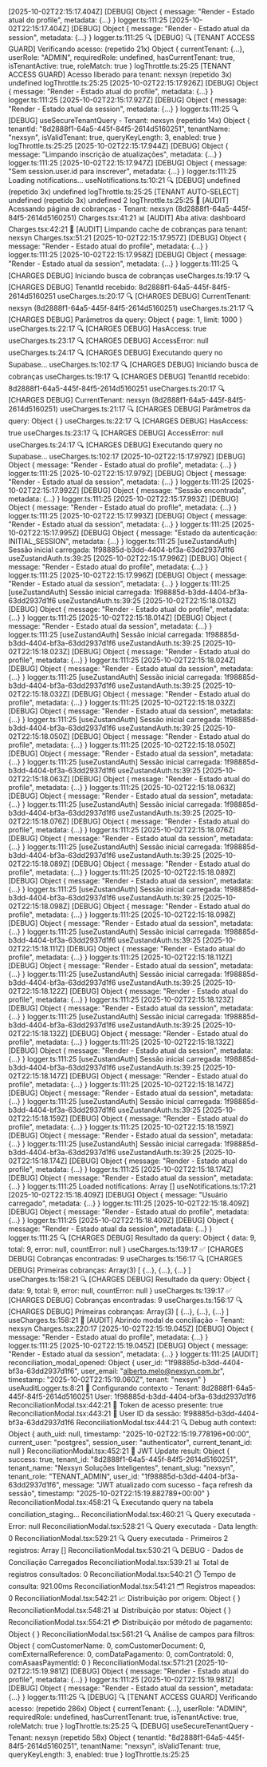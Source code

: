 [2025-10-02T22:15:17.404Z] [DEBUG] 
Object { message: "Render - Estado atual do profile", metadata: {…} }
logger.ts:111:25
[2025-10-02T22:15:17.404Z] [DEBUG] 
Object { message: "Render - Estado atual da session", metadata: {…} }
logger.ts:111:25
🔍 [DEBUG] 🔍 [TENANT ACCESS GUARD] Verificando acesso: (repetido 21x) 
Object { currentTenant: {…}, userRole: "ADMIN", requiredRole: undefined, hasCurrentTenant: true, isTenantActive: true, roleMatch: true }
logThrottle.ts:25:25
[TENANT ACCESS GUARD] Acesso liberado para tenant: nexsyn (repetido 3x) undefined logThrottle.ts:25:25
[2025-10-02T22:15:17.926Z] [DEBUG] 
Object { message: "Render - Estado atual do profile", metadata: {…} }
logger.ts:111:25
[2025-10-02T22:15:17.927Z] [DEBUG] 
Object { message: "Render - Estado atual da session", metadata: {…} }
logger.ts:111:25
🔍 [DEBUG] useSecureTenantQuery - Tenant: nexsyn (repetido 14x) 
Object { tenantId: "8d2888f1-64a5-445f-84f5-2614d5160251", tenantName: "nexsyn", isValidTenant: true, queryKeyLength: 3, enabled: true }
logThrottle.ts:25:25
[2025-10-02T22:15:17.944Z] [DEBUG] 
Object { message: "Limpando inscrição de atualizações", metadata: {…} }
logger.ts:111:25
[2025-10-02T22:15:17.947Z] [DEBUG] 
Object { message: "Sem session.user.id para inscrever", metadata: {…} }
logger.ts:111:25
Loading notifications... useNotifications.ts:10:21
🔍 [DEBUG] undefined (repetido 3x) undefined logThrottle.ts:25:25
[TENANT AUTO-SELECT] undefined (repetido 3x) undefined 2 logThrottle.ts:25:25
🏢 [AUDIT] Acessando página de cobranças - Tenant: nexsyn (8d2888f1-64a5-445f-84f5-2614d5160251) Charges.tsx:41:21
📊 [AUDIT] Aba ativa: dashboard Charges.tsx:42:21
🧹 [AUDIT] Limpando cache de cobranças para tenant: nexsyn Charges.tsx:51:21
[2025-10-02T22:15:17.957Z] [DEBUG] 
Object { message: "Render - Estado atual do profile", metadata: {…} }
logger.ts:111:25
[2025-10-02T22:15:17.958Z] [DEBUG] 
Object { message: "Render - Estado atual da session", metadata: {…} }
logger.ts:111:25
🔍 [CHARGES DEBUG] Iniciando busca de cobranças useCharges.ts:19:17
🔍 [CHARGES DEBUG] TenantId recebido: 8d2888f1-64a5-445f-84f5-2614d5160251 useCharges.ts:20:17
🔍 [CHARGES DEBUG] CurrentTenant: nexsyn (8d2888f1-64a5-445f-84f5-2614d5160251) useCharges.ts:21:17
🔍 [CHARGES DEBUG] Parâmetros da query: 
Object { page: 1, limit: 1000 }
useCharges.ts:22:17
🔍 [CHARGES DEBUG] HasAccess: true useCharges.ts:23:17
🔍 [CHARGES DEBUG] AccessError: null useCharges.ts:24:17
🔍 [CHARGES DEBUG] Executando query no Supabase... useCharges.ts:102:17
🔍 [CHARGES DEBUG] Iniciando busca de cobranças useCharges.ts:19:17
🔍 [CHARGES DEBUG] TenantId recebido: 8d2888f1-64a5-445f-84f5-2614d5160251 useCharges.ts:20:17
🔍 [CHARGES DEBUG] CurrentTenant: nexsyn (8d2888f1-64a5-445f-84f5-2614d5160251) useCharges.ts:21:17
🔍 [CHARGES DEBUG] Parâmetros da query: 
Object {  }
useCharges.ts:22:17
🔍 [CHARGES DEBUG] HasAccess: true useCharges.ts:23:17
🔍 [CHARGES DEBUG] AccessError: null useCharges.ts:24:17
🔍 [CHARGES DEBUG] Executando query no Supabase... useCharges.ts:102:17
[2025-10-02T22:15:17.979Z] [DEBUG] 
Object { message: "Render - Estado atual do profile", metadata: {…} }
logger.ts:111:25
[2025-10-02T22:15:17.979Z] [DEBUG] 
Object { message: "Render - Estado atual da session", metadata: {…} }
logger.ts:111:25
[2025-10-02T22:15:17.992Z] [DEBUG] 
Object { message: "Sessão encontrada", metadata: {…} }
logger.ts:111:25
[2025-10-02T22:15:17.993Z] [DEBUG] 
Object { message: "Render - Estado atual do profile", metadata: {…} }
logger.ts:111:25
[2025-10-02T22:15:17.993Z] [DEBUG] 
Object { message: "Render - Estado atual da session", metadata: {…} }
logger.ts:111:25
[2025-10-02T22:15:17.995Z] [DEBUG] 
Object { message: "Estado da autenticação: INITIAL_SESSION", metadata: {…} }
logger.ts:111:25
[useZustandAuth] Sessão inicial carregada: 1f98885d-b3dd-4404-bf3a-63dd2937d1f6 useZustandAuth.ts:39:25
[2025-10-02T22:15:17.996Z] [DEBUG] 
Object { message: "Render - Estado atual do profile", metadata: {…} }
logger.ts:111:25
[2025-10-02T22:15:17.996Z] [DEBUG] 
Object { message: "Render - Estado atual da session", metadata: {…} }
logger.ts:111:25
[useZustandAuth] Sessão inicial carregada: 1f98885d-b3dd-4404-bf3a-63dd2937d1f6 useZustandAuth.ts:39:25
[2025-10-02T22:15:18.013Z] [DEBUG] 
Object { message: "Render - Estado atual do profile", metadata: {…} }
logger.ts:111:25
[2025-10-02T22:15:18.014Z] [DEBUG] 
Object { message: "Render - Estado atual da session", metadata: {…} }
logger.ts:111:25
[useZustandAuth] Sessão inicial carregada: 1f98885d-b3dd-4404-bf3a-63dd2937d1f6 useZustandAuth.ts:39:25
[2025-10-02T22:15:18.023Z] [DEBUG] 
Object { message: "Render - Estado atual do profile", metadata: {…} }
logger.ts:111:25
[2025-10-02T22:15:18.024Z] [DEBUG] 
Object { message: "Render - Estado atual da session", metadata: {…} }
logger.ts:111:25
[useZustandAuth] Sessão inicial carregada: 1f98885d-b3dd-4404-bf3a-63dd2937d1f6 useZustandAuth.ts:39:25
[2025-10-02T22:15:18.032Z] [DEBUG] 
Object { message: "Render - Estado atual do profile", metadata: {…} }
logger.ts:111:25
[2025-10-02T22:15:18.032Z] [DEBUG] 
Object { message: "Render - Estado atual da session", metadata: {…} }
logger.ts:111:25
[useZustandAuth] Sessão inicial carregada: 1f98885d-b3dd-4404-bf3a-63dd2937d1f6 useZustandAuth.ts:39:25
[2025-10-02T22:15:18.050Z] [DEBUG] 
Object { message: "Render - Estado atual do profile", metadata: {…} }
logger.ts:111:25
[2025-10-02T22:15:18.050Z] [DEBUG] 
Object { message: "Render - Estado atual da session", metadata: {…} }
logger.ts:111:25
[useZustandAuth] Sessão inicial carregada: 1f98885d-b3dd-4404-bf3a-63dd2937d1f6 useZustandAuth.ts:39:25
[2025-10-02T22:15:18.063Z] [DEBUG] 
Object { message: "Render - Estado atual do profile", metadata: {…} }
logger.ts:111:25
[2025-10-02T22:15:18.063Z] [DEBUG] 
Object { message: "Render - Estado atual da session", metadata: {…} }
logger.ts:111:25
[useZustandAuth] Sessão inicial carregada: 1f98885d-b3dd-4404-bf3a-63dd2937d1f6 useZustandAuth.ts:39:25
[2025-10-02T22:15:18.076Z] [DEBUG] 
Object { message: "Render - Estado atual do profile", metadata: {…} }
logger.ts:111:25
[2025-10-02T22:15:18.076Z] [DEBUG] 
Object { message: "Render - Estado atual da session", metadata: {…} }
logger.ts:111:25
[useZustandAuth] Sessão inicial carregada: 1f98885d-b3dd-4404-bf3a-63dd2937d1f6 useZustandAuth.ts:39:25
[2025-10-02T22:15:18.089Z] [DEBUG] 
Object { message: "Render - Estado atual do profile", metadata: {…} }
logger.ts:111:25
[2025-10-02T22:15:18.089Z] [DEBUG] 
Object { message: "Render - Estado atual da session", metadata: {…} }
logger.ts:111:25
[useZustandAuth] Sessão inicial carregada: 1f98885d-b3dd-4404-bf3a-63dd2937d1f6 useZustandAuth.ts:39:25
[2025-10-02T22:15:18.098Z] [DEBUG] 
Object { message: "Render - Estado atual do profile", metadata: {…} }
logger.ts:111:25
[2025-10-02T22:15:18.098Z] [DEBUG] 
Object { message: "Render - Estado atual da session", metadata: {…} }
logger.ts:111:25
[useZustandAuth] Sessão inicial carregada: 1f98885d-b3dd-4404-bf3a-63dd2937d1f6 useZustandAuth.ts:39:25
[2025-10-02T22:15:18.111Z] [DEBUG] 
Object { message: "Render - Estado atual do profile", metadata: {…} }
logger.ts:111:25
[2025-10-02T22:15:18.112Z] [DEBUG] 
Object { message: "Render - Estado atual da session", metadata: {…} }
logger.ts:111:25
[useZustandAuth] Sessão inicial carregada: 1f98885d-b3dd-4404-bf3a-63dd2937d1f6 useZustandAuth.ts:39:25
[2025-10-02T22:15:18.122Z] [DEBUG] 
Object { message: "Render - Estado atual do profile", metadata: {…} }
logger.ts:111:25
[2025-10-02T22:15:18.123Z] [DEBUG] 
Object { message: "Render - Estado atual da session", metadata: {…} }
logger.ts:111:25
[useZustandAuth] Sessão inicial carregada: 1f98885d-b3dd-4404-bf3a-63dd2937d1f6 useZustandAuth.ts:39:25
[2025-10-02T22:15:18.132Z] [DEBUG] 
Object { message: "Render - Estado atual do profile", metadata: {…} }
logger.ts:111:25
[2025-10-02T22:15:18.132Z] [DEBUG] 
Object { message: "Render - Estado atual da session", metadata: {…} }
logger.ts:111:25
[useZustandAuth] Sessão inicial carregada: 1f98885d-b3dd-4404-bf3a-63dd2937d1f6 useZustandAuth.ts:39:25
[2025-10-02T22:15:18.147Z] [DEBUG] 
Object { message: "Render - Estado atual do profile", metadata: {…} }
logger.ts:111:25
[2025-10-02T22:15:18.147Z] [DEBUG] 
Object { message: "Render - Estado atual da session", metadata: {…} }
logger.ts:111:25
[useZustandAuth] Sessão inicial carregada: 1f98885d-b3dd-4404-bf3a-63dd2937d1f6 useZustandAuth.ts:39:25
[2025-10-02T22:15:18.159Z] [DEBUG] 
Object { message: "Render - Estado atual do profile", metadata: {…} }
logger.ts:111:25
[2025-10-02T22:15:18.159Z] [DEBUG] 
Object { message: "Render - Estado atual da session", metadata: {…} }
logger.ts:111:25
[useZustandAuth] Sessão inicial carregada: 1f98885d-b3dd-4404-bf3a-63dd2937d1f6 useZustandAuth.ts:39:25
[2025-10-02T22:15:18.174Z] [DEBUG] 
Object { message: "Render - Estado atual do profile", metadata: {…} }
logger.ts:111:25
[2025-10-02T22:15:18.174Z] [DEBUG] 
Object { message: "Render - Estado atual da session", metadata: {…} }
logger.ts:111:25
Loaded notifications: 
Array []
useNotifications.ts:17:21
[2025-10-02T22:15:18.409Z] [DEBUG] 
Object { message: "Usuário carregado", metadata: {…} }
logger.ts:111:25
[2025-10-02T22:15:18.409Z] [DEBUG] 
Object { message: "Render - Estado atual do profile", metadata: {…} }
logger.ts:111:25
[2025-10-02T22:15:18.409Z] [DEBUG] 
Object { message: "Render - Estado atual da session", metadata: {…} }
logger.ts:111:25
🔍 [CHARGES DEBUG] Resultado da query: 
Object { data: 9, total: 9, error: null, countError: null }
useCharges.ts:139:17
✅ [CHARGES DEBUG] Cobranças encontradas: 9 useCharges.ts:156:17
🔍 [CHARGES DEBUG] Primeiras cobranças: 
Array(3) [ {…}, {…}, {…} ]
useCharges.ts:158:21
🔍 [CHARGES DEBUG] Resultado da query: 
Object { data: 9, total: 9, error: null, countError: null }
useCharges.ts:139:17
✅ [CHARGES DEBUG] Cobranças encontradas: 9 useCharges.ts:156:17
🔍 [CHARGES DEBUG] Primeiras cobranças: 
Array(3) [ {…}, {…}, {…} ]
useCharges.ts:158:21
🔄 [AUDIT] Abrindo modal de conciliação - Tenant: nexsyn Charges.tsx:220:17
[2025-10-02T22:15:19.045Z] [DEBUG] 
Object { message: "Render - Estado atual do profile", metadata: {…} }
logger.ts:111:25
[2025-10-02T22:15:19.045Z] [DEBUG] 
Object { message: "Render - Estado atual da session", metadata: {…} }
logger.ts:111:25
[AUDIT] reconciliation_modal_opened: 
Object { user_id: "1f98885d-b3dd-4404-bf3a-63dd2937d1f6", user_email: "alberto.melo@nexsyn.com.br", timestamp: "2025-10-02T22:15:19.060Z", tenant: "nexsyn" }
useAuditLogger.ts:8:21
🔐 Configurando contexto - Tenant: 8d2888f1-64a5-445f-84f5-2614d5160251 User: 1f98885d-b3dd-4404-bf3a-63dd2937d1f6 ReconciliationModal.tsx:442:21
🔑 Token de acesso presente: true ReconciliationModal.tsx:443:21
🔑 User ID da sessão: 1f98885d-b3dd-4404-bf3a-63dd2937d1f6 ReconciliationModal.tsx:444:21
🔍 Debug auth context: 
Object { auth_uid: null, timestamp: "2025-10-02T22:15:19.778196+00:00", current_user: "postgres", session_user: "authenticator", current_tenant_id: null }
ReconciliationModal.tsx:452:21
🔑 JWT Update result: 
Object { success: true, tenant_id: "8d2888f1-64a5-445f-84f5-2614d5160251", tenant_name: "Nexsyn Soluções Inteligentes", tenant_slug: "nexsyn", tenant_role: "TENANT_ADMIN", user_id: "1f98885d-b3dd-4404-bf3a-63dd2937d1f6", message: "JWT atualizado com sucesso - faça refresh da sessão", timestamp: "2025-10-02T22:15:19.882789+00:00" }
ReconciliationModal.tsx:458:21
🔍 Executando query na tabela conciliation_staging... ReconciliationModal.tsx:460:21
🔍 Query executada - Error: null ReconciliationModal.tsx:528:21
🔍 Query executada - Data length: 0 ReconciliationModal.tsx:529:21
🔍 Query executada - Primeiros 2 registros: 
Array []
ReconciliationModal.tsx:530:21
🔍 DEBUG - Dados de Conciliação Carregados ReconciliationModal.tsx:539:21
📊 Total de registros consultados: 0 ReconciliationModal.tsx:540:21
⏱️ Tempo de consulta: 921.00ms ReconciliationModal.tsx:541:21
🗂️ Registros mapeados: 0 ReconciliationModal.tsx:542:21
📈 Distribuição por origem: 
Object {  }
ReconciliationModal.tsx:548:21
📊 Distribuição por status: 
Object {  }
ReconciliationModal.tsx:554:21
💳 Distribuição por método de pagamento: 
Object {  }
ReconciliationModal.tsx:561:21
🔍 Análise de campos para filtros: 
Object { comCustomerName: 0, comCustomerDocument: 0, comExternalReference: 0, comDataPagamento: 0, comContratoId: 0, comAsaasPaymentId: 0 }
ReconciliationModal.tsx:571:21
[2025-10-02T22:15:19.981Z] [DEBUG] 
Object { message: "Render - Estado atual do profile", metadata: {…} }
logger.ts:111:25
[2025-10-02T22:15:19.981Z] [DEBUG] 
Object { message: "Render - Estado atual da session", metadata: {…} }
logger.ts:111:25
🔍 [DEBUG] 🔍 [TENANT ACCESS GUARD] Verificando acesso: (repetido 286x) 
Object { currentTenant: {…}, userRole: "ADMIN", requiredRole: undefined, hasCurrentTenant: true, isTenantActive: true, roleMatch: true }
logThrottle.ts:25:25
🔍 [DEBUG] useSecureTenantQuery - Tenant: nexsyn (repetido 58x) 
Object { tenantId: "8d2888f1-64a5-445f-84f5-2614d5160251", tenantName: "nexsyn", isValidTenant: true, queryKeyLength: 3, enabled: true }
logThrottle.ts:25:25

